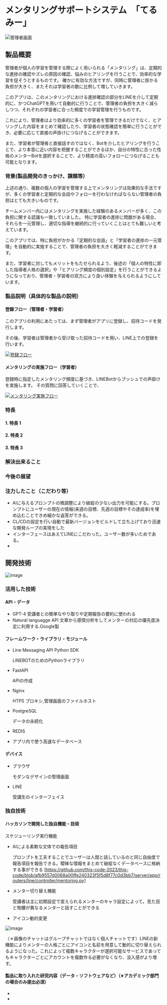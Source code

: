 # メンタリングサポートシステム　「てるみー」

<!--[![IMAGE ALT TEXT HERE](https://jphacks.com/wp-content/uploads/2023/07/JPHACKS2023_ogp.png)](https://www.youtube.com/watch?v=yYRQEdfGjEg)-->
![管理者画面](https://github.com/this-code-2023/this-code/assets/37525169/c7ac1be8-e461-402f-8f6b-815ba3add747)

## 製品概要

管理者が個人の学習を管理する際によく用いられる「メンタリング」は、定期的な進捗の確認やズレの原因の確認、悩みのヒアリングを行うことで、効率的な学習を促そうとするものです。
確かに有効な方法ですが、同時に管理者に掛かる負担が大きく、またそれは学習者の数に比例して増していきます。

このアプリは、このメンタリングにおける進捗確認の部分をLINEを介して定期的に、かつChatGPTを用いて自動的に行うことで、管理者の負担を大きく減らしつつ、それぞれの学習者に合った頻度での学習管理を行うものです。

これにより、管理者はより効率的に多くの学習者を管理できるだけでなく、ヒアリングした内容をまとめて確認したり、学習者の状態確認を簡単に行うことができ、必要に応じて直接の声掛けにつなげることができます。

また、学習者が管理者と直接話すのではなく、Botを介したヒアリングを行うことで、より本音に近い内容を把握することができるほか、自分の特性に合った性格のメンターBotを選択することで、より精度の高いフォローにつなげることも可能となります。


### 背景(製品開発のきっかけ、課題等）

上述の通り、複数の個人の学習を管理する上でメンタリングは効果的な手法ですが、多くの学習者と定期的な会話やフォローを行わなければならない管理者の負担はとても大きいものです。

チームメンバー内にはメンタリングを実施した経験のあるメンバーが多く、この負担に関する認識も一致していました。
特に学習者の進捗に問題がある場合、それらを一元管理し、適切な指導を継続的に行っていくことはとても難しいと考えています。

このアプリでは、特に負担がかかる「定期的な会話」と「学習者の進捗の一元管理」を自動的に実施することで、管理者の負担を大きく軽減することができます。

また、学習者に対してもメリットをもたせられるよう、後述の「個人の特性に即した指導者人格の選択」や「ヒアリング頻度の個別設定」を行うことができるようになっており、管理者・学習者の双方により良い体験を与えられるようにしています。


### 製品説明（具体的な製品の説明）

#### 登録フロー（管理者・学習者）

このアプリの利用にあたっては、まず管理者がアプリに登録し、招待コードを発行します。

その後、学習者は管理者から受け取った招待コードを用い、LINE上での登録を行います。

[![登録フロー](http://img.youtube.com/vi/vDt046Ugumg/0.jpg)](https://www.youtube.com/watch?v=vDt046Ugumg)

#### メンタリングの実施フロー（学習者）

登録時に指定したメンタリング頻度に基づき、LINEBotからプッシュでの声掛けを実施します。
その質問に回答していくことで、

[![メンタリング実施フロー](http://img.youtube.com/vi/5OPHrLJvKP0/0.jpg)](https://www.youtube.com/watch?v=5OPHrLJvKP0)


### 特長

#### 1. 特長 1

#### 2. 特長 2





#### 3. 特長 3

### 解決出来ること





### 今後の展望

### 注力したこと（こだわり等）

- AIに与えるプロンプトの微調整により破綻の少ない出力を可能にする。プロンプトにユーザーの現在の情報(来週の目標、先週の目標やその達成率)を埋め込むことできめ細かな返答ができる。
- CL/CDの設定を行い自動で最新バージョンをビルドして立ち上げており迅速な開発ループの実現をした
- インターフェースはあえてLINEにこだわった。ユーザー数が多いためである。
- 

## 開発技術

![image](https://github.com/this-code-2023/this-code/assets/37525169/1009c52c-75e9-42fe-8221-ca2266079d06)


### 活用した技術

#### API・データ

- GPT-4  受講者との簡単なやり取りや定期報告の要約に使われる
- Natural languagge API  文章から感情分析をしてメンターの対応の優先度決定に利用する.Google製


#### フレームワーク・ライブラリ・モジュール

- Line Messaging API Python SDK
  
  LINEBOTのためのPythonライブラリ
- FastAPI
  
  APIの作成
- Nginx
  
  HTPS プロキシ,管理画面のファイルホスト
- PostgreSQL
  
  データの永続化

- REDIS
- 
  アプリ内で使う高速なデータベース

#### デバイス

- ブラウザ
  
  モダンなデザインの管理画面
- LINE
  
  受講生のインターフェイス

### 独自技術

#### ハッカソンで開発した独自機能・技術

 スケジューリング実行機能
- AIによる柔軟な文体での報告項目
  
  プロンプトを工夫することでユーザーは人間と話しているのと同じ自由度で報告項目を報告できる。曖昧な情報をまとめて破綻なくデータベースに格納する事ができる
  [https://github.com/this-code-2023/this-code/blob/afb9557d0068a00ffe240323f5f5d8f77c0d3bb7/server/app/routers/line/controller/mentoring.py]
- メンター切り替え機能

  受講者は主に初期設定で変えられるメンターのキャラ設定によって。見た目と物腰が異なるメンターと話すことができる
- アイコン動的変更
  
 ![image](https://github.com/this-code-2023/this-code/assets/37525169/47e50e60-f3f3-4714-ac92-506658bf0148)


  （＊画像のチャットはグループチャットではなく個人チャットです）LINEの新機能によりメンターの人格ごとにアイコンと名前を用意して動的に切り替えられるようになった。これによって複数キャラクターが選択可能なサービスであってもキャラクターごとにアカウントを複数作る必要がなくなり、没入感がより増す。



#### 製品に取り入れた研究内容（データ・ソフトウェアなど）（※アカデミック部門の場合のみ提出必須）

-
-
